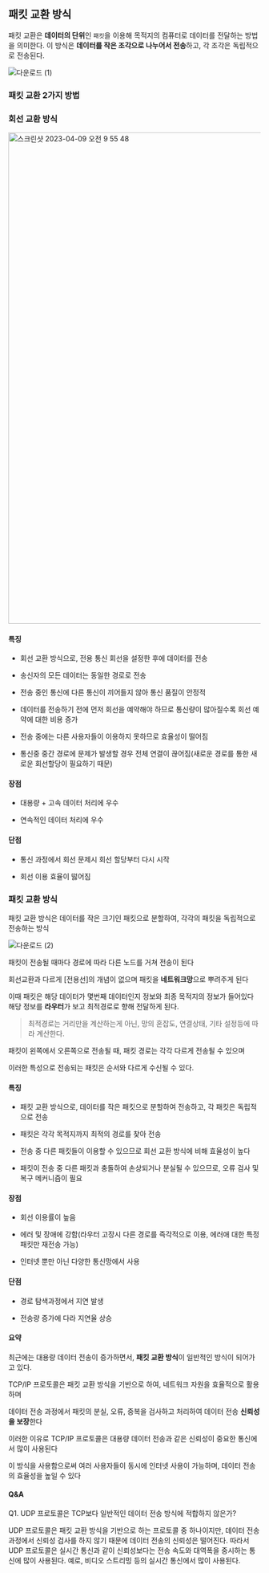 ## 패킷 교환 방식
패킷 교환은 **데이터의 단위**인 `패킷`을 이용해 목적지의 컴퓨터로 데이터를 전달하는 방법을 의미한다. 이 방식은 **데이터를 작은 조각으로 나누어서 전송**하고, 각 조각은 독립적으로 전송된다.

![다운로드 (1)](https://user-images.githubusercontent.com/100752008/230778513-7fc3e715-8f2a-46b9-a9de-8e3fdce5de30.png)


### 패킷 교환 2가지 방법

### 회선 교환 방식

<img width="979" alt="스크린샷 2023-04-09 오전 9 55 48" src="https://user-images.githubusercontent.com/100752008/230778365-dc131f59-b025-4941-bc86-8a37ceab4f26.png">


#### 특징

- 회선 교환 방식으로, 전용 통신 회선을 설정한 후에 데이터를 전송

- 송신자의 모든 데이터는 동일한 경로로 전송

- 전송 중인 통신에 다른 통신이 끼어들지 않아 통신 품질이 안정적


- 데이터를 전송하기 전에 먼저 회선을 예약해야 하므로 통신량이 많아질수록 회선 예약에 대한 비용 증가

- 전송 중에는 다른 사용자들이 이용하지 못하므로 효율성이 떨어짐

- 통신중 중간 경로에 문제가 발생할 경우 전체 연결이 끊어짐(새로운 경로를 통한 새로운 회선할당이 필요하기 때문)



#### 장점

- 대용량 + 고속 데이터 처리에 우수

- 연속적인 데이터 처리에 우수

#### 단점

- 통신 과정에서 회선 문제시 회선 할당부터 다시 시작

- 회선 이용 효율이 떯어짐

### 패킷 교환 방식
패킷 교환 방식은 데이터를 작은 크기인 패킷으로 분할하여, 각각의 패킷을 독립적으로 전송하는 방식

![다운로드 (2)](https://user-images.githubusercontent.com/100752008/230778389-c5125a09-216c-4e68-b9e2-cc1c3a392a1e.png)

패킷이 전송될 때마다 경로에 따라 다른 노드를 거쳐 전송이 된다

회선교환과 다르게 [전용선]의 개념이 없으며 패킷을 **네트워크망**으로 뿌려주게 된다

이때 패킷은 해당 데이터가 몇번째 데이터인지 정보와 최종 목적지의 정보가 들어있다 해당 정보를 **라우터**가 보고 최적경로로 향해 전달하게 된다.

> 최적경로는 거리만을 계산하는게 아닌, 망의 혼잡도, 연결상태, 기타 설정등에 따라 계산한다.

패킷이 왼쪽에서 오른쪽으로 전송될 때, 패킷 경로는 각각 다르게 전송될 수 있으며

이러한 특성으로 전송되는 패킷은 순서와 다르게 수신될 수 있다.

#### 특징

- 패킷 교환 방식으로, 데이터를 작은 패킷으로 분할하여 전송하고, 각 패킷은 독립적으로 전송

- 패킷은 각각 목적지까지 최적의 경로를 찾아 전송

- 전송 중 다른 패킷들이 이용할 수 있으므로 회선 교환 방식에 비해 효율성이 높다

- 패킷이 전송 중 다른 패킷과 충돌하여 손상되거나 분실될 수 있으므로, 오류 검사 및 복구 메커니즘이 필요


#### 장점

- 회선 이용률이 높음

- 에러 및 장애에 강함(라우터 고장시 다른 경로를 즉각적으로 이용, 에러애 대한 특정 패킷만 재전송 가능)

- 인터넷 뿐만 아닌 다양한 통신망에서 사용



#### 단점

- 경로 탐색과정에서 지연 발생

- 전송량 증가에 다라 지연율 상승



#### 요약
최근에는 대용량 데이터 전송이 증가하면서, **패킷 교환 방식**이 일반적인 방식이 되어가고 있다.


TCP/IP 프로토콜은 패킷 교환 방식을 기반으로 하여, 네트워크 자원을 효율적으로 활용하며

데이터 전송 과정에서 패킷의 분실, 오류, 중복을 검사하고 처리하여 데이터 전송 **신뢰성을 보장**한다

이러한 이유로 TCP/IP 프로토콜은 대용량 데이터 전송과 같은 신뢰성이 중요한 통신에서 많이 사용된다

이 방식을 사용함으로써 여러 사용자들이 동시에 인터넷 사용이 가능하며, 데이터 전송의 효율성을 높일 수 있다

#### Q&A

Q1. UDP 프로토콜은 TCP보다 일반적인 데이터 전송 방식에 적합하지 않은가?

UDP 프로토콜은 패킷 교환 방식을 기반으로 하는 프로토콜 중 하나이지만, 데이터 전송 과정에서 신뢰성 검사를 하지 않기 때문에 데이터 전송의 신뢰성은 떨어진다. 따라서 UDP 프로토콜은 실시간 통신과 같이 신뢰성보다는 전송 속도와 대역폭을 중시하는 통신에 많이 사용된다. 예로, 비디오 스트리밍 등의 실시간 통신에서 많이 사용된다.



